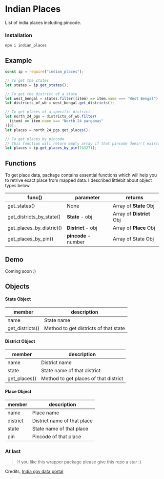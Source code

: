 # Indian Places

List of india places including pincode.

### Installation

    npm i indian_places

## Example

```javascript
const ip = require("indian_places");

// To get the states
let states = ip.get_states();

// To get the district of a state
let west_bengal = states.filter((item) => item.name === "West Bengal")[0];
let districts_of_wb = west_bengal.get_districts();

// To get places of a specific district
let north_24_pgs = districts_of_wb.filter(
  (item) => item.name === "North 24 parganas"
)[0];
let places = north_24_pgs.get_places();

// To get places by pincode
// This function will return empty array if that pincode doesn't exists
let places = ip.get_places_by_pin(743271);
```

## Functions

To get place data, package contains essential functions which will help you to retrive exact place from mapped data. I described littlebit about object types below.

| func()                   | parameter            | returns                   |
| ------------------------ | -------------------- | ------------------------- |
| get_states()             | None                 | Array of **State** Obj    |
| get_districts_by_state() | **State** - obj      | Array of **District** Obj |
| get_places_by_district() | **District** - obj   | Array of **Place** Obj    |
| get_places_by_pin()      | **pincode** - number | Array of State Obj        |

## Demo

Coming soon :)

## Objects

#### State Object

| member          | description                           |
| --------------- | ------------------------------------- |
| name            | State name                            |
| get_districts() | Method to get districts of that state |

#### District Object

| member       | description                           |
| ------------ | ------------------------------------- |
| name         | District name                         |
| state        | State name of that district           |
| get_places() | Method to get places of that district |

#### Place Object

| member   | description                 |
| -------- | --------------------------- |
| name     | Place name                  |
| district | District name of that place |
| state    | State name of that place    |
| pin      | Pincode of that place       |

### At last

> If you like this wrapper package please give this repo a star :)

Credits,
[India gov data portal](https://data.gov.in/)
